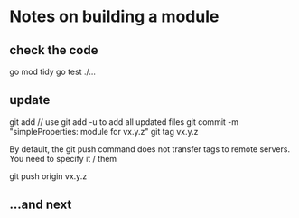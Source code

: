 # Notes on building a module

## check the code
go mod tidy
go test ./...

## update 

git add <whatever changed> // use git add -u to add all updated files
git commit -m "simpleProperties: module for vx.y.z"
git tag vx.y.z

By default, the git push command does not transfer tags to remote servers. You need to specify it / them

git push origin vx.y.z

## ...and next
